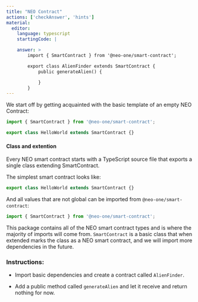 ```yaml
---
title: "NEO Contract"
actions: ['checkAnswer', 'hints']
material: 
  editor:
    language: typescript
    startingCode: |

    answer: > 
        import { SmartContract } from '@neo-one/smart-contract';

        export class AlienFinder extends SmartContract {
            public generateAlien() {

            }
        }
---
```




We start off by getting acquainted with the basic template of an empty NEO Contract:

```typescript
import { SmartContract } from '@neo-one/smart-contract';

export class HelloWorld extends SmartContract {}
```
#### Class and extention

Every NEO smart contract starts with a TypeScript source file that exports a single class extending SmartContract.

The simplest smart contract looks like: 

```typescript
export class HelloWorld extends SmartContract {}
```

And all values that are not global can be imported from `@neo-one/smart-contract`:

```typescript
import { SmartContract } from '@neo-one/smart-contract';
```

This package contains all of the NEO smart contract types and is where the majority of imports will come from. `SmartContract` is a basic class that when extended marks the class as a NEO smart contract, and we will import more dependencies in the future.


### Instructions: 

- Import basic dependencies and create a contract called `AlienFinder`.

- Add a public method called `generateAlien` and let it receive and return nothing for now.


